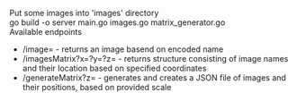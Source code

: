 Put some images into 'images' directory  
go build -o server main.go images.go matrix_generator.go  
Available endpoints
* /image=<imageName> - returns an image basend on encoded name  
* /imagesMatrix?x=<x>?y=<y>?z=<z> - returns structure consisting of image names and their location based on specified coordinates  
* /generateMatrix?z=<z> - generates and creates a JSON file of images and their positions, based on provided scale  
